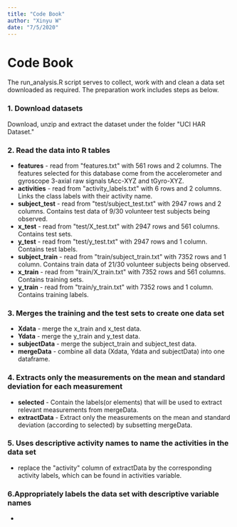 ```yaml
---
title: "Code Book"
author: "Xinyu W"
date: "7/5/2020"
---
```

# Code Book
The run_analysis.R script serves to collect, work with and clean a data set downloaded as required. The preparation work includes steps as below.

### 1. Download datasets
Download, unzip and extract the dataset under the folder "UCI HAR Dataset."

### 2. Read the data into R tables
* **features** - read from "features.txt" with 561 rows and 2 columns. The features selected for this database come from the accelerometer and gyroscope 3-axial raw signals tAcc-XYZ and tGyro-XYZ.
* **activities** - read from "activity_labels.txt" with 6 rows and 2 columns. Links the class labels with their activity name. 
* **subject_test** - read from "test/subject_test.txt" with 2947 rows and 2 columns. Contains test data of 9/30 volunteer test subjects being observed.
* **x_test** - read from "test/X_test.txt" with 2947 rows and 561 columns. Contains test sets.
* **y_test** - read from "test/y_test.txt" with 2947 rows and 1 column. Contains test labels.
* **subject_train** - read from "train/subject_train.txt" with 7352 rows and 1 column. Contains train data of 21/30 volunteer subjects being observed.
* **x_train** - read from "train/X_train.txt" with 7352 rows and 561 columns. Contains training sets.
* **y_train** - read from "train/y_train.txt" with 7352 rows and 1 column. Contains training labels.

### 3. Merges the training and the test sets to create one data set
* **Xdata** - merge the x_train and x_test data.
* **Ydata** - merge the y_train and y_test data.
* **subjectData** - merge the subject_train and subject_test data.
* **mergeData** - combine all data (Xdata, Ydata and subjectData) into one dataframe.

### 4. Extracts only the measurements on the mean and standard deviation for each measurement
* **selected** - Contain the labels(or elements) that will be used to extract relevant measurements from mergeData.
* **extractData** - Extract only the measurements on the mean and standard deviation (according to selected) by subsetting mergeData.

### 5. Uses descriptive activity names to name the activities in the data set
* replace the "activity" column of extractData by the corresponding activity labels, which can be found in activities variable.

### 6.Appropriately labels the data set with descriptive variable names
*
